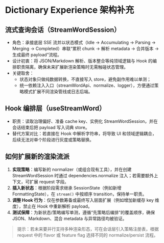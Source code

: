 # Dictionary Experience 架构补充

## 流式查询会话（StreamWordSession）
- 角色：承接底层 SSE 流并以状态模式（Idle → Accumulating → Parsing → Merging → Completed）串联“累积 chunk → 解析 metadata → 合并版本 → 生成最终 payload”流程。
- 设计初衷：将 JSON/Markdown 解析、版本整合等纯领域逻辑与 Hook 的编排职责隔离，确保未来扩展新渲染策略时无需触碰状态管理。
- 关键取舍：
  - 状态对象只做纯数据转换，不直接写入 store，避免副作用难以单测；
  - 统一依赖注入入口（streamWordApi、normalize、logger），方便通过策略模式扩展不同渲染管线或日志后端。

## Hook 编排层（useStreamWord）
- 职责：读取治理偏好、准备 cache key、实例化 StreamWordSession，并在会话结束后把 payload 写入词典 store。
- 替代方案对比：若直接在 Hook 中解析字符串，将导致 UI 和领域逻辑耦合，后续无法对单个阶段进行灰度或策略替换。

## 如何扩展新的渲染流派
1. **实现策略**：编写新的 normalizer（或组合现有工具），并在创建 StreamWordSession 时通过 dependencies.normalize 注入；若需要额外上下文，可扩展 request 字段。
2. **插入新状态**：根据阶段需求继承 SessionState（例如新增 FormattingState），在 `stream()` 中按顺序 transition，保持单一职责。
3. **调整 Hook 行为**：仅在参数筹备或最终写入层面扩展（例如增加新缓存 key 维度），禁止在 Hook 中重新解析 payload。
4. **测试保障**：为新状态/策略编写单测，遵循“先策略后编排”的覆盖顺序，确保 JSON、Markdown、混合 metadata 与异常路径均被验证。

> 提示：若未来要并行支持多种渲染形态，可在会话层引入策略注册表，根据 request 中的 flavor 或 feature flag 选择不同的 normalize/persist 流程。
